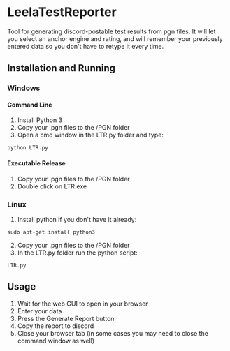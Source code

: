 # LeelaTestReporter
Tool for generating discord-postable test results from pgn files. It will let you select an anchor engine and rating, and will remember your previously entered data so you don't have to retype it every time.

## Installation and Running

### Windows

#### Command Line

1. Install Python 3
2. Copy your .pgn files to the /PGN folder
3. Open a cmd window in the LTR.py folder and type:
```
python LTR.py
```

#### Executable Release

1. Copy your .pgn files to the /PGN folder
2. Double click on LTR.exe

### Linux

1. Install python if you don't have it already:
```
sudo apt-get install python3
```
2. Copy your .pgn files to the /PGN folder
3. In the LTR.py folder run the python script:
```
LTR.py
```

## Usage

1. Wait for the web GUI to open in  your browser
2. Enter your data
3. Press the Generate Report button
4. Copy the report to discord
5. Close your browser tab (in some cases you may need to close the command window as well)
